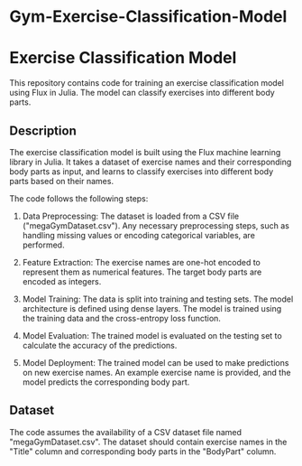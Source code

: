 # Gym-Exercise-Classification-Model
# Exercise Classification Model

This repository contains code for training an exercise classification model using Flux in Julia. The model can classify exercises into different body parts.

## Description

The exercise classification model is built using the Flux machine learning library in Julia. It takes a dataset of exercise names and their corresponding body parts as input, and learns to classify exercises into different body parts based on their names.

The code follows the following steps:

1. Data Preprocessing: The dataset is loaded from a CSV file ("megaGymDataset.csv"). Any necessary preprocessing steps, such as handling missing values or encoding categorical variables, are performed.

2. Feature Extraction: The exercise names are one-hot encoded to represent them as numerical features. The target body parts are encoded as integers.

3. Model Training: The data is split into training and testing sets. The model architecture is defined using dense layers. The model is trained using the training data and the cross-entropy loss function.

4. Model Evaluation: The trained model is evaluated on the testing set to calculate the accuracy of the predictions.

5. Model Deployment: The trained model can be used to make predictions on new exercise names. An example exercise name is provided, and the model predicts the corresponding body part.

## Dataset

The code assumes the availability of a CSV dataset file named "megaGymDataset.csv". The dataset should contain exercise names in the "Title" column and corresponding body parts in the "BodyPart" column.



